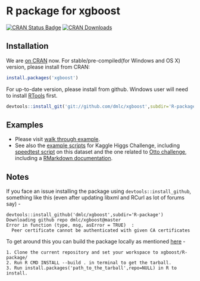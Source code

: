 R package for xgboost
=====================

[![CRAN Status Badge](http://www.r-pkg.org/badges/version/xgboost)](http://cran.r-project.org/web/packages/xgboost)
[![CRAN Downloads](http://cranlogs.r-pkg.org/badges/xgboost)](http://cran.rstudio.com/web/packages/xgboost/index.html)

Installation
------------

We are [on CRAN](https://cran.r-project.org/web/packages/xgboost/index.html) now. For stable/pre-compiled(for Windows and OS X) version, please install from CRAN:

```r
install.packages('xgboost')
```

For up-to-date version, please install from github. Windows user will need to install [RTools](http://cran.r-project.org/bin/windows/Rtools/) first.

```r
devtools::install_git('git://github.com/dmlc/xgboost',subdir='R-package')
```

Examples
--------

* Please visit [walk through example](demo).
* See also the [example scripts](../demo/kaggle-higgs) for Kaggle Higgs Challenge, including [speedtest script](../demo/kaggle-higgs/speedtest.R) on this dataset and the one related to [Otto challenge](../demo/kaggle-otto), including a [RMarkdown documentation](../demo/kaggle-otto/understandingXGBoostModel.Rmd).

Notes
-----

If you face an issue installing the package using  ```devtools::install_github```, something like this (even after updating libxml and RCurl as lot of forums say) -

```
devtools::install_github('dmlc/xgboost',subdir='R-package')
Downloading github repo dmlc/xgboost@master
Error in function (type, msg, asError = TRUE)  :
  Peer certificate cannot be authenticated with given CA certificates
```
To get around this you can build the package locally as mentioned [here](https://github.com/dmlc/xgboost/issues/347) -
```
1. Clone the current repository and set your workspace to xgboost/R-package/
2. Run R CMD INSTALL --build . in terminal to get the tarball.
3. Run install.packages('path_to_the_tarball',repo=NULL) in R to install.
```
